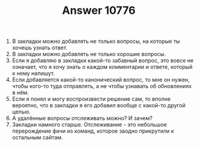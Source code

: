 ﻿---
title: "Answer 10776"
se.owner.user_id: 178988
se.owner.display_name: "Qwertiy"
se.owner.link: "https://ru.meta.stackoverflow.com/users/178988/qwertiy"
se.answer_id: 10776
se.question_id: 10775
se.post_type: answer
se.is_accepted: False
---
<ol>
<li>В закладки можно добавлять не только вопросы, на которые ты хочешь узнать ответ.</li>
<li>В закладки можно добавлять не только хорошие вопросы.</li>
<li>Если я добавляю в закладки какой-то забавный вопрос, это вовсе не означает, что я хочу знать о каждом комментарии и ответе, который к нему напишут.</li>
<li>Если добавляется какой-то канонический вопрос, то мне он нужен, чтобы кого-то туда отправлять, а не чтобы узнавать об обновлениях в нём.</li>
<li>Если я понял и могу воспроизвести решение сам, то вполне вероятно, что в закладки я его добавил вообще с какой-то другой целью.</li>
<li>А удалённые вопросы отслеживать можно? И зачем?</li>
<li>Закладки намного старше. Отслеживание - это небольшое перерождение фичи из команд, которое заодно прикрутили к остальным сайтам.</li>
</ol>
